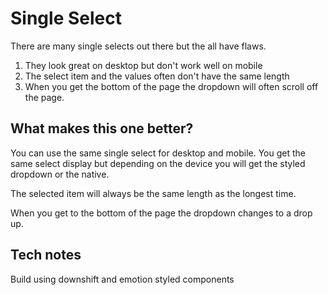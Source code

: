 # Single Select

There are many single selects out there but the all have flaws.

1. They look great on desktop but don't work well on mobile
2. The select item and the values often don't have the same length
3. When you get the bottom of the page the dropdown will often scroll off the page.

## What makes this one better?

You can use the same single select for desktop and mobile. You get the same select display but depending on the device you will get the styled dropdown or the native.

The selected item will always be the same length as the longest time.

When you get to the bottom of the page the dropdown changes to a drop up.

## Tech notes

Build using downshift and emotion styled components
